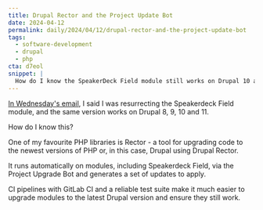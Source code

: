 ```yaml
---
title: Drupal Rector and the Project Update Bot
date: 2024-04-12
permalink: daily/2024/04/12/drupal-rector-and-the-project-update-bot
tags:
  - software-development
  - drupal
  - php
cta: d7eol
snippet: |
  How do I know the SpeakerDeck Field module still works on Drupal 10 and 11?
---
```


[In Wednesday's email][wednesday], I said I was resurrecting the Speakerdeck Field module, and the same version works on Drupal 8, 9, 10 and 11.

How do I know this?

One of my favourite PHP libraries is Rector - a tool for upgrading code to the newest versions of PHP or, in this case, Drupal using Drupal Rector.

It runs automatically on modules, including Speakerdeck Field, via the Project Upgrade Bot and generates a set of updates to apply.

CI pipelines with GitLab CI and a reliable test suite make it much easier to upgrade modules to the latest Drupal version and ensure they still work.

[wednesday]: {{site.url}}/archive/2024/04/10/resurrecting-the-speakerdeck-field-module
